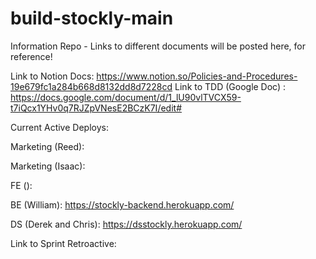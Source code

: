 # build-stockly-main
Information Repo - Links to different documents will be posted here, for reference! 

Link to Notion Docs: https://www.notion.so/Policies-and-Procedures-19e679fc1a284b668d8132dd8d7228cd
Link to TDD (Google Doc) : https://docs.google.com/document/d/1_lU90vlTVCX59-t7iQcx1YHv0q7RJZpVNesE2BCzK7I/edit#

Current Active Deploys:

Marketing (Reed):

Marketing (Isaac): 

FE ():

BE (William): https://stockly-backend.herokuapp.com/

DS (Derek and Chris): https://dsstockly.herokuapp.com/

Link to Sprint Retroactive: 
